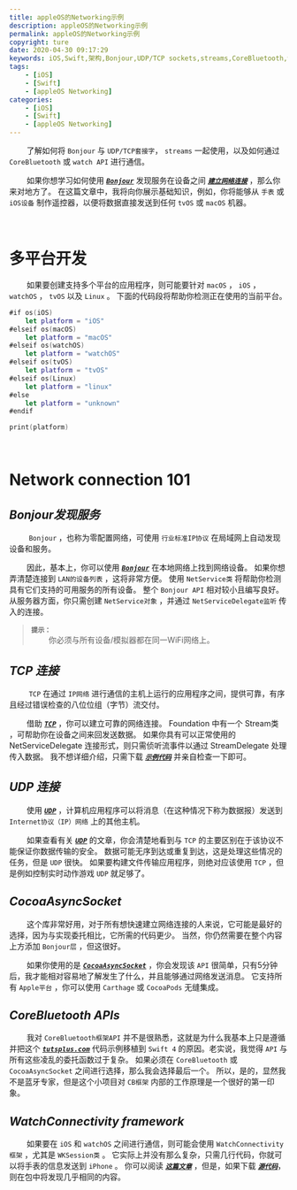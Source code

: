 ```yaml
---
title: appleOS的Networking示例
description: appleOS的Networking示例
permalink: appleOS的Networking示例
copyright: ture
date: 2020-04-30 09:17:29
keywords: iOS,Swift,架构,Bonjour,UDP/TCP sockets,streams,CoreBluetooth,watch APIs
tags:
    - [iOS]
    - [Swift]
    - [appleOS Networking]
categories:
    - [iOS]
    - [Swift]
    - [appleOS Networking]
---
```


&nbsp;&nbsp;&nbsp;&nbsp;&nbsp;&nbsp;&nbsp;&nbsp;了解如何将 ```Bonjour``` 与 ```UDP/TCP套接字```， ```streams``` 一起使用，以及如何通过 ```CoreBluetooth``` 或 ```watch API``` 进行通信。

&nbsp;&nbsp;&nbsp;&nbsp;&nbsp;&nbsp;&nbsp;&nbsp;如果你想学习如何使用 [***```Bonjour```***](https://help.dyn.com/bonjour-and-dns-discovery/ "") 发现服务在设备之间 [***```建立网络连接```***](https://developer.apple.com/library/archive/documentation/NetworkingInternet/Conceptual/NetworkingTopics/Articles/UsingSocketsandSocketStreams.html#//apple_ref/doc/uid/CH73-SW2 "") ，那么你来对地方了。 在这篇文章中，我将向你展示基础知识，例如，你将能够从 ```手表``` 或 ```iOS设备``` 制作遥控器，以便将数据直接发送到任何 ```tvOS``` 或 ```macOS``` 机器。

<!-- more -->

</br>

# **多平台开发**

&nbsp;&nbsp;&nbsp;&nbsp;&nbsp;&nbsp;&nbsp;&nbsp;如果要创建支持多个平台的应用程序，则可能要针对 ```macOS``` ， ```iOS``` ， ```watchOS``` ， ```tvOS``` 以及 ```Linux``` 。 下面的代码段将帮助你检测正在使用的当前平台。

``` Swift
#if os(iOS)
    let platform = "iOS"
#elseif os(macOS)
    let platform = "macOS"
#elseif os(watchOS)
    let platform = "watchOS"
#elseif os(tvOS)
    let platform = "tvOS"
#elseif os(Linux)
    let platform = "linux"
#else
    let platform = "unknown"
#endif

print(platform)
```

</br>

# **Network connection 101**

## ***Bonjour发现服务***

&nbsp;&nbsp;&nbsp;&nbsp;&nbsp;&nbsp;&nbsp;&nbsp; ```Bonjour``` ，也称为零配置网络，可使用 ```行业标准IP协议``` 在局域网上自动发现设备和服务。

&nbsp;&nbsp;&nbsp;&nbsp;&nbsp;&nbsp;&nbsp;&nbsp;因此，基本上，你可以使用 [***```Bonjour```***](https://www.eltima.com/dev/post/99996366184/using-bonjour-in-swift "") 在本地网络上找到网络设备。 如果你想弄清楚连接到 ```LAN的设备列表``` ，这将非常方便。 使用 ```NetService类``` 将帮助你检测具有它们支持的可用服务的所有设备。 整个 ```Bonjour API``` 相对较小且编写良好。 从服务器方面，你只需创建 ```NetService对象```  ，并通过 ```NetServiceDelegate监听``` 传入的连接。

> **```提示：```**\
&nbsp;&nbsp;&nbsp;&nbsp;&nbsp;&nbsp;&nbsp;&nbsp;你必须与所有设备/模拟器都在同一WiFi网络上。


## ***TCP 连接***

&nbsp;&nbsp;&nbsp;&nbsp;&nbsp;&nbsp;&nbsp;&nbsp; ```TCP``` 在通过 ```IP网络``` 进行通信的主机上运行的应用程序之间，提供可靠，有序且经过错误检查的八位位组（字节）流交付。

&nbsp;&nbsp;&nbsp;&nbsp;&nbsp;&nbsp;&nbsp;&nbsp;借助 [***```TCP```***](https://zh.wikipedia.org/wiki/%E4%BC%A0%E8%BE%93%E6%8E%A7%E5%88%B6%E5%8D%8F%E8%AE%AE "") ，你可以建立可靠的网络连接。  Foundation 中有一个 Stream类 ，可帮助你在设备之间来回发送数据。 如果你具有可以正常使用的 NetServiceDelegate 连接形式，则只需侦听流事件以通过 StreamDelegate 处理传入数据。 我不想详细介绍，只需下载 [***```示例代码```***](https://gitlab.com/theswiftdev/networking-for-appleos "") 并亲自检查一下即可。

## ***UDP 连接***

&nbsp;&nbsp;&nbsp;&nbsp;&nbsp;&nbsp;&nbsp;&nbsp;使用 [***```UDP```***](https://developer.apple.com/library/archive/samplecode/UDPEcho/Listings/Read_Me_About_UDPEcho_txt.html "") ，计算机应用程序可以将消息（在这种情况下称为数据报）发送到 ```Internet协议（IP）网络``` 上的其他主机。

&nbsp;&nbsp;&nbsp;&nbsp;&nbsp;&nbsp;&nbsp;&nbsp;如果查看有关 [***```UDP```***](https://zh.wikipedia.org/wiki/%E7%94%A8%E6%88%B7%E6%95%B0%E6%8D%AE%E6%8A%A5%E5%8D%8F%E8%AE%AE "") 的文章，你会清楚地看到与 ```TCP``` 的主要区别在于该协议不能保证你数据传输的安全。 数据可能无序到达或重复到达，这是处理这些情况的任务，但是 ```UDP``` 很快。 如果要构建文件传输应用程序，则绝对应该使用 ```TCP``` ，但是例如控制实时动作游戏 ```UDP``` 就足够了。

## ***CocoaAsyncSocket***

&nbsp;&nbsp;&nbsp;&nbsp;&nbsp;&nbsp;&nbsp;&nbsp;这个库非常好用，对于所有想快速建立网络连接的人来说，它可能是最好的选择，因为与实现委托相比，它所需的代码更少。 当然，你仍然需要在整个内容上方添加 ```Bonjour层``` ，但这很好。

&nbsp;&nbsp;&nbsp;&nbsp;&nbsp;&nbsp;&nbsp;&nbsp;如果你使用的是 [***```CocoaAsyncSocket```***](https://github.com/robbiehanson/CocoaAsyncSocket "") ，你会发现该 ```API``` 很简单，只有5分钟后，我才能相对容易地了解发生了什么，并且能够通过网络发送消息。 它支持所有 ```Apple平台``` ，你可以使用 ```Carthage``` 或 ```CocoaPods``` 无缝集成。

## ***CoreBluetooth APIs***

&nbsp;&nbsp;&nbsp;&nbsp;&nbsp;&nbsp;&nbsp;&nbsp;我对 ```CoreBluetooth框架API``` 并不是很熟悉，这就是为什么我基本上只是遵循并把这个 [***```tutsplus.com```***](https://code.tutsplus.com/tutorials/ios-7-sdk-core-bluetooth-theoretical-overview--mobile-20728 "") 代码示例移植到 ```Swift 4``` 的原因。老实说，我觉得 ```API``` 与所有这些凌乱的委托函数过于复杂。 如果必须在 ```CoreBluetooth``` 或 ```CocoaAsyncSocket``` 之间进行选择，那么我会选择最后一个。 所以，是的，显然我不是蓝牙专家，但是这个小项目对 ```CB框架``` 内部的工作原理是一个很好的第一印象。

## ***WatchConnectivity framework***

&nbsp;&nbsp;&nbsp;&nbsp;&nbsp;&nbsp;&nbsp;&nbsp;如果要在 ```iOS``` 和 ```watchOS``` 之间进行通信，则可能会使用 ```WatchConnectivity框架``` ，尤其是 ```WKSession类``` 。 它实际上并没有那么复杂，只需几行代码，你就可以将手表的信息发送到 ```iPhone``` 。 你可以阅读 [***```这篇文章```***](https://www.hackingwithswift.com/read/37/8/communicating-between-ios-and-watchos-wcsession "") ，但是，如果下载 [***```源代码```***](https://gitlab.com/theswiftdev/networking-for-appleos "")，则在包中将发现几乎相同的内容。
